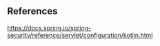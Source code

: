 

## References
https://docs.spring.io/spring-security/reference/servlet/configuration/kotlin.html

